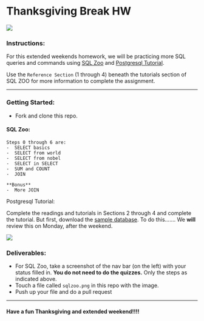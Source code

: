 # Thanksgiving Break HW

![](https://media.giphy.com/media/3o6ZsYGMkqcR5awXV6/giphy.gif)

### Instructions:

For this extended weekends homework, we will be practicing more SQL queries and commands using [SQL Zoo](https://sqlzoo.net/) and [Postgresql Tutorial](http://www.postgresqltutorial.com/).  

Use the `Reference Section` (1 through 4) beneath the tutorials section of SQL ZOO for more information to complete the assignment.
********
### Getting Started:
-  Fork and clone this repo.

#### SQL Zoo:
```
Steps 0 through 6 are:
-  SELECT basics
-  SELECT from world
-  SELECT from nobel
-  SELECT in SELECT
-  SUM and COUNT
-  JOIN

**Bonus**
-  More JOIN
```

Postgresql Tutorial:

Complete the readings and tutorials in Sections 2 through 4 and complete the tutorial. But first, download the [sample database](http://www.postgresqltutorial.com/postgresql-sample-database/). To do this.......  We **will** review this on Monday, after the weekend.


![](https://media.giphy.com/media/3oriNP2rOI1ah2Rtde/giphy.gif)

### Deliverables:

-  For SQL Zoo, take a screenshot of the nav bar (on the left) with your status filled in. **You do not need to do the quizzes.** Only the steps as indicated above. 
-  Touch a file called `sqlzoo.png` in this repo with the image.
-  Push up your file and do a pull request

*********
#### Have a fun Thanksgiving and extended weekend!!!!
